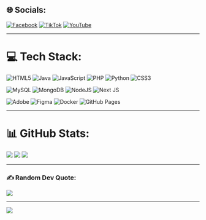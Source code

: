 
## 🌐 Socials:
[![Facebook](https://img.shields.io/badge/Facebook-%231877F2.svg?logo=Facebook&logoColor=white)](https://facebook.com/https://www.facebook.com/HieuVo.trumut) 
[![TikTok](https://img.shields.io/badge/TikTok-%23000000.svg?logo=TikTok&logoColor=white)](https://tiktok.com/@https://www.tiktok.com/@hieu_vo05?is_from_webapp=1&sender_device=pc) 
[![YouTube](https://img.shields.io/badge/YouTube-%23FF0000.svg?logo=YouTube&logoColor=white)](https://youtube.com/@https://www.youtube.com/@hieuvoiuem) 

---

# 💻 Tech Stack:

![HTML5](https://img.shields.io/badge/html5-%23E34F26.svg?style=flat&logo=html5&logoColor=white)
![Java](https://img.shields.io/badge/java-%23ED8B00.svg?style=flat&logo=openjdk&logoColor=white)
![JavaScript](https://img.shields.io/badge/javascript-%23323330.svg?style=flat&logo=javascript&logoColor=%23F7DF1E)
![PHP](https://img.shields.io/badge/php-%23777BB4.svg?style=flat&logo=php&logoColor=white)
![Python](https://img.shields.io/badge/python-3670A0?style=flat&logo=python&logoColor=ffdd54)
![CSS3](https://img.shields.io/badge/css3-%231572B6.svg?style=flat&logo=css3&logoColor=white)

![MySQL](https://img.shields.io/badge/mysql-4479A1.svg?style=flat&logo=mysql&logoColor=white)
![MongoDB](https://img.shields.io/badge/MongoDB-%234ea94b.svg?style=flat&logo=mongodb&logoColor=white)
![NodeJS](https://img.shields.io/badge/node.js-6DA55F?style=flat&logo=node.js&logoColor=white)
![Next JS](https://img.shields.io/badge/Next-black?style=flat&logo=next.js&logoColor=white)

![Adobe](https://img.shields.io/badge/adobe-%23FF0000.svg?style=flat&logo=adobe&logoColor=white)
![Figma](https://img.shields.io/badge/figma-%23F24E1E.svg?style=flat&logo=figma&logoColor=white)
![Docker](https://img.shields.io/badge/docker-%230db7ed.svg?style=flat&logo=docker&logoColor=white)
![GitHub Pages](https://img.shields.io/badge/github%20pages-121013?style=flat&logo=github&logoColor=white)

---

# 📊 GitHub Stats:
![](https://github-readme-stats.vercel.app/api?username=hieuvolaptrinh&theme=calm_pink&hide_border=false&include_all_commits=false&count_private=false)
![](https://github-readme-streak-stats.herokuapp.com/?user=hieuvolaptrinh&theme=calm_pink&hide_border=false)
![](https://github-readme-stats.vercel.app/api/top-langs/?username=hieuvolaptrinh&theme=calm_pink&hide_border=false&include_all_commits=false&count_private=false&layout=compact)

---

### ✍️ Random Dev Quote:
![](https://quotes-github-readme.vercel.app/api?type=horizontal&theme=tokyonight)

---

[![](https://visitcount.itsvg.in/api?id=hieuvolaptrinh&icon=2&color=7)](https://visitcount.itsvg.in)

<!-- Proudly created with GPRM ( https://gprm.itsvg.in ) -->
